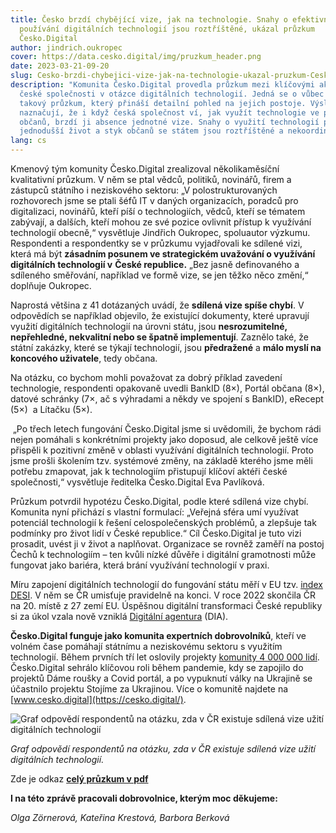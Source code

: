 ```yaml
---
title: Česko brzdí chybějící vize, jak na technologie. Snahy o efektivní
  používání digitálních technologií jsou roztříštěné, ukázal průzkum
  Česko.Digital
author: jindrich.oukropec
cover: https://data.cesko.digital/img/pruzkum_header.png
date: 2023-03-21-09-20
slug: Cesko-brzdi-chybejici-vize-jak-na-technologie-ukazal-pruzkum-Cesko-Digital
description: "Komunita Česko.Digital provedla průzkum mezi klíčovými aktéry
  české společnosti v otázce digitálních technologií. Jedná se o vůbec první
  takový průzkum, který přináší detailní pohled na jejich postoje. Výsledky
  naznačují, že i když česká společnost ví, jak využít technologie ve prospěch
  občanů, brzdí ji absence jednotné vize. Snahy o využití technologií pro
  jednodušší život a styk občanů se státem jsou roztříštěné a nekoordinované. "
lang: cs
---
```

Kmenový tým komunity Česko.Digital zrealizoval několikaměsíční kvalitativní průzkum. V něm se ptal vědců, politiků, novinářů, firem a zástupců státního i neziskového sektoru: „V polostrukturovaných rozhovorech jsme se ptali šéfů IT v daných organizacích, poradců pro digitalizaci, novinářů, kteří píší o technologiích, vědců, kteří se tématem zabývají, a dalších, kteří mohou ze své pozice ovlivnit přístup k využívání technologií obecně,“ vysvětluje Jindřich Oukropec, spoluautor výzkumu. Respondenti a respondentky se v průzkumu vyjadřovali ke sdílené vizi, která má být **zásadním posunem ve strategickém uvažování o využívání digitálních technologií v** **České republice.** „Bez jasně definovaného a sdíleného směřování, například ve formě vize, se jen těžko něco změní,“ doplňuje Oukropec.

Naprostá většina z 41 dotázaných uvádí, že **sdílená vize spíše chybí**. V odpovědích se například objevilo, že existující dokumenty, které upravují využití digitálních technologií na úrovni státu, jsou **nesrozumitelné, nepřehledné, nekvalitní nebo se špatně implementují**. Zaznělo také, že státní zakázky, které se týkají technologií, jsou **předražené** a **málo myslí na koncového uživatele**, tedy občana.

Na otázku, co bychom mohli považovat za dobrý příklad zavedení technologie, respondenti opakovaně uvedli BankID (8×), Portál občana (8×), datové schránky (7×, ač s výhradami a někdy ve spojení s BankID), eRecept (5×)  a Lítačku (5×).

 „Po třech letech fungování Česko.Digital jsme si uvědomili, že bychom rádi nejen pomáhali s konkrétními projekty jako doposud, ale celkově ještě více přispěli k pozitivní změně v oblasti využívání digitálních technologií. Proto jsme prošli školením tzv. systémové změny, na základě kterého jsme měli potřebu zmapovat, jak k technologiím přistupují klíčoví aktéři české společnosti,“ vysvětluje ředitelka Česko.Digital Eva Pavlíková.

Průzkum potvrdil hypotézu Česko.Digital, podle které sdílená vize chybí. Komunita nyní přichází s vlastní formulací: „Veřejná sféra umí využívat potenciál technologií k řešení celospolečenských problémů, a zlepšuje tak podmínky pro život lidí v České republice.“ Cíl Česko.Digital je tuto vizi prosadit, uvést ji v život a naplňovat. Organizace se rovněž zaměří na postoj Čechů k technologiím – ten kvůli nízké důvěře i digitální gramotnosti může fungovat jako bariéra, která brání využívání technologií v praxi.

Míru zapojení digitálních technologií do fungování státu měří v EU tzv. [index DESI](https://digital-strategy.ec.europa.eu/cs/policies/desi). V něm se ČR umisťuje pravidelně na konci. V roce 2022 skončila ČR na 20. místě z 27 zemí EU. Úspěšnou digitální transformaci České republiky si za úkol vzala nově vzniklá [Digitální agentura](https://digitalizace.gov.cz/) (DIA).

**Česko.Digital funguje jako komunita expertních dobrovolníků**, kteří ve volném čase pomáhají státnímu a neziskovému sektoru s využitím technologií. Během prvních tří let oslovily projekty [komunity 4 000 000 lidí](https://drive.google.com/file/d/1uwqL3xsfaSbje-dPK8wyfAAKFrWL_dc2/view). Česko.Digital sehrálo klíčovou roli během pandemie, kdy se zapojilo do projektů Dáme roušky a Covid portál, a po vypuknutí války na Ukrajině se účastnilo projektu Stojíme za Ukrajinou. Více o komunitě najdete na [](https://cesko.digital/) [www.cesko.digital](https://cesko.digital/).

![](https://data.cesko.digital/img/graftz.png "Graf odpovědí respondentů na otázku, zda v ČR existuje sdílená vize užití digitálních technologií")

*Graf odpovědí respondentů na otázku, zda v ČR existuje sdílená vize užití digitálních technologií.*

Zde je odkaz **[celý průzkum v pdf](https://drive.google.com/file/d/1BLLChViCvNAS0Q9Kptz6Fi5pdUyJCUOM/)**

**I na této zprávě pracovali dobrovolnice, kterým moc děkujeme:**

*Olga Zörnerová, Kateřina Krestová, Barbora Berková*